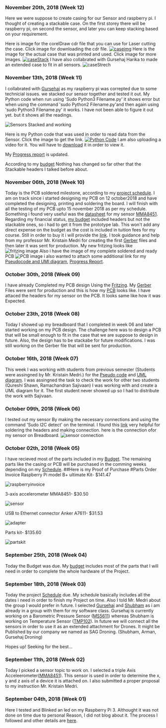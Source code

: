 ### November 20th, 2018 (Week 12)

Here we were suppose to create casing for our Sensor and raspberry pi. I thought of creating a stackable case. On the first storey there will be raspberry pi, on second the sensor, and later you can keep stacking based on your requirement.

Here is image for the corelDraw cdr file that you can use for Laser cutting the case. Click image for downloading the cdr file.
[![caseimg](https://user-images.githubusercontent.com/43188450/48863206-983fde80-ed96-11e8-895b-7cdab2ee6263.PNG)](https://github.coqam/ArmanVelani/3-AxisAccelerometer/raw/master/Pi2Casestack.cdr)
Here is the image for the actual case that was printed and used. Click image for more Images.
[![caseStack](https://user-images.githubusercontent.com/43188450/49106714-ea2eab80-f251-11e8-8a84-8aa38fb49a5a.jpeg)](https://github.com/ArmanVelani/3-AxisAccelerometer/blob/master/other_case_images.md)
I have also collabrated with Gursehaj Harika to made an extended case to fit in all sensors.
![caseStrech](https://user-images.githubusercontent.com/43188450/49106807-27933900-f252-11e8-8aa5-7182a4aa45c1.jpeg)




### November 13th, 2018 (Week 11)
I collabrated with [Gursehaj](https://gursehajharika.github.io/barometricsensor/) as my raspberry pi was correpted due to some technicial issues. we stacked our sensor together and tested it out. My Python code when run using 'Sudo Python3 Filename.py' it shows error but when using the command 'sudo Python2 Filename.py'and then again using 'sudo Python3 Filename.py' it works. I have not been able to figure it out yet. but it shows all the readings.

![Sensors Stacked and working](https://user-images.githubusercontent.com/43188450/48862531-a260dd80-ed94-11e8-9e08-a28f0783966a.jpeg)

Here is my Python code that was used in order to read data from the Sensor. Click the image to get the link.
[![Python Code](https://user-images.githubusercontent.com/43188450/48862483-81988800-ed94-11e8-902c-ec6e4a4453eb.jpeg)](https://github.com/ArmanVelani/3-AxisAccelerometer/blob/master/PythonCode.txt)
I am also uploading a video for it. You will have to [download](https://github.com/ArmanVelani/3-AxisAccelerometer/raw/master/WhatsApp%20Video%202018-11-13%20at%2010.57.24%20PM.mp4) it in order to view it.

My [Progress report](https://github.com/ArmanVelani/3-AxisAccelerometer/blob/master/progressreport.md) is updated.

According to my [budget](https://github.com/ArmanVelani/3-AxisAccelerometer/blob/master/Budget.xlsx) Nothing has changed so far other that the Stackable headers I talked before about.

### November 06th, 2018 (Week 10)

Today is the PCB soldered milestone, according to my [project schedule](https://github.com/ArmanVelani/3-AxisAccelerometer/blob/master/Schedule.mpp). I am on track since i started designing my PCB on 12 october2018 and have completed the designing, printing and soldering the board. I will finish with all the testing of my PCB upto 15 november 2018 as per my schedule. Something i found very useful was the [datasheet](http://www.adafruit.com/datasheets/MMA8451Q-1.pdf) for my sensor [MMA8451](https://www.amazon.ca/gp/product/B00SK8LS4Q/ref=oh_aui_detailpage_o01_s00?ie=UTF8&psc=1). Regarding my financial status, [my budget](https://github.com/ArmanVelani/3-AxisAccelerometer/blob/master/Budget.xlsx) included headers but not the stackable ones, so i had to get it from the prototype lab. This won't add any direct expense on the budget as the cost is included in tuition fees for my course. Still in order to buy it i will provide the [link](https://www.creatroninc.com/product/stackable-header-for-raspberry-pi/). I took guidance and help from my professor Mr. Kristain Medri for creating the first [Gerber](https://github.com/ArmanVelani/3-AxisAccelerometer/blob/master/MMA8451.fzz) files and then later it was sent for production. My new fritzing looks like ![fritzing image](https://user-images.githubusercontent.com/43188450/48366901-30deac00-e67d-11e8-860c-0fb92a65a9b9.jpeg)
Also i have the image of my complete soldered and ready PCB ![PCB image](https://user-images.githubusercontent.com/43188450/48441706-3a8a1180-e75a-11e8-9a3f-52c6deba1b4c.jpeg)
i also wanted to attach some additional link for my [Pseudocode and UMl diagram](https://github.com/ArmanVelani/3-AxisAccelerometer/blob/master/pseudocode_assingment.md), [Progress Report](https://github.com/ArmanVelani/3-AxisAccelerometer/blob/master/progressreport.md).

### October 30th, 2018 (Week 09)

I have already Completed my PCB design Using the [Fritzing](https://github.com/ArmanVelani/3-AxisAccelerometer/blob/master/MMA8451.fzz). My [Gerber](https://github.com/ArmanVelani/3-AxisAccelerometer/blob/master/MMA8451_Gerber.zip) Files were sent for production and this is how my [PCB](https://user-images.githubusercontent.com/43188450/48862001-01bdee00-ed93-11e8-898b-70c879b291d1.jpeg)
 looks like. I have attaced the headers for my sensor on the PCB. It looks same like how it was Expected.

### October 23th, 2018 (Week 08)

Today I showed up my breadboard that I completed in week 06 and later started working on my PCB design. The challenge here was to design a PCB that will be small enough to fit in the case that we are suppose to design in future. Also, the design has to be stackabe for future modifications. I was still working on the Gerber file that will be sent for production. 

### October 16th, 2018 (Week 07)

This week I was working with students from previous semester (Students were assingned by Mr. Kristain Medri.) for the [Pseudo code](https://github.com/ArmanVelani/3-AxisAccelerometer/blob/master/pseudocode_assingment.md) and [UML diagram](https://user-images.githubusercontent.com/43188450/48367169-deea5600-e67d-11e8-9f60-53604ff9a58f.png). I was assingned the task to check the work for other two students (Qureshi Shawn, Ramachandran Sajivaan) I was working with and create a UML diagram for it. The first student never showed up so I had to distribute the work with Sajivaan.


### October 09th, 2018 (Week 06)

I tested out my sensor By making the necessary connections and using the command 'Sudo I2C detect' on the terminal. I found this [link](https://learn.adafruit.com/adafruit-mma8451-accelerometer-breakout/assembly) very helpful for soldering the headers and making connection.
here is the connection ofor my sensor on Breadboard.
![sensor connection](https://user-images.githubusercontent.com/43188450/48366908-35a36000-e67d-11e8-9476-107ec0f8258f.jpeg)

### October 02th, 2018 (Week 05)

I have recieved most of the parts included in my [Budget](https://github.com/ArmanVelani/3-AxisAccelerometer/blob/master/Budget.xlsx). The remaining parts like the casing or PCB will be purchased in the comming weeks depending on my [Schedule](https://github.com/ArmanVelani/3-AxisAccelerometer/blob/master/Schedule.mppwas).
##Here is my Proof of Purchase
#Parts Order Invoice
Raspberry Pi model B+ ultimate Kit- $141.47  

![raspberryinvoice](https://user-images.githubusercontent.com/43188450/48224211-16e45700-e367-11e8-81d5-7193babb236a.png)   

3-axis accelerometer MMA8451- $30.50  

![sensor](https://user-images.githubusercontent.com/43188450/48223631-93763600-e365-11e8-8948-c7ccd7bb1f52.png)   

USB to Ethernet connector Anker A7611- $31.53  

![adapter](https://user-images.githubusercontent.com/43188450/48223645-98d38080-e365-11e8-8b0b-39cfda79556b.PNG)   

Parts kit- $135.60  
  
  ![partskit](https://user-images.githubusercontent.com/43188450/48223983-80b03100-e366-11e8-986c-078eec03a598.png)

### September 25th, 2018 (Week 04)

Today the Budget was due. My [budget](https://github.com/ArmanVelani/3-AxisAccelerometer/blob/master/Budget.xlsx) includes most of the parts that I will need in order to complete the whole hardware of the Project.

### September 18th, 2018 (Week 03)

Today the project [Schedule](https://github.com/ArmanVelani/3-AxisAccelerometer/blob/master/Schedule.mppwas) due. My schedule basically includes all the dates i need in order to finish my Project on time. Also I told Mr. Medri about the group I would prefer in future. I selected [Gursehaj](https://github.com/GursehajHarika) and [Shubham](https://github.com/Shubhamsharma1101) as i am already in a group with them for my software class. Gursehaj is currently working on a Barometric Pressure Sensor ([MS5611](https://img.dxcdn.com/productimages/sku_436671_1.jpg)) whereas Shubham is working on Temperature Sensor ([TMP102](https://cdn.shopify.com/s/files/1/0915/1182/products/13314-03a.jpg?v=1486427078)). In future we will connect all the sensors in order to use it as an extended attachment for Drones. It might be Published by our company we named as SAG Droning. (Shubham, Arman, Gursehaj Droning)

Hopes up! Seeking for the best...

### September 11th, 2018 (Week 02)

Today I picked a sensor topic to work on. I selected a triple Axis Acceleerometer([MMA8451](https://cdn-learn.adafruit.com/assets/assets/000/018/474/medium800/sensors_pinouts.jpg?1406662993)). This sensor is used in order to determine the x, y and z axis of a device it is attached on. I also submitted a proper proposal to my instruction Mr. Kristain Medri.

### September 04th, 2018 (Week 01)

Here I tested and Blinked an led on my Raspberry Pi 3. Althought it was not done on time due to personal Reason, I did not blog about it. The process I followed and other details are [here](https://six0four.github.io/ceng317/wk01.html).

